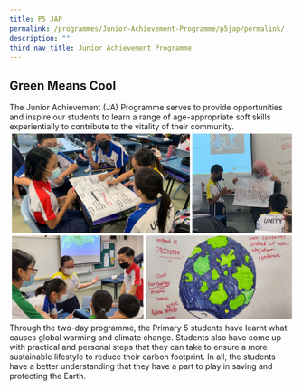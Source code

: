 ```yaml
---
title: P5 JAP
permalink: /programmes/Junior-Achievement-Programme/p5jap/permalink/
description: ""
third_nav_title: Junior Achievement Programme
---
```


## **Green Means Cool**
The Junior Achievement (JA) Programme serves to provide opportunities and inspire our students to learn a range of age-appropriate soft skills experientially to contribute to the vitality of their community.
![](/images/Programmes/2022/JAP/2022%20P5%20JAP.jpg)
Through the two-day programme, the Primary 5 students have learnt what causes global warming and climate change. Students also have come up with practical and personal steps that they can take to ensure a more sustainable lifestyle to reduce their carbon footprint. In all, the students have a better understanding that they have a part to play in saving and protecting the Earth.